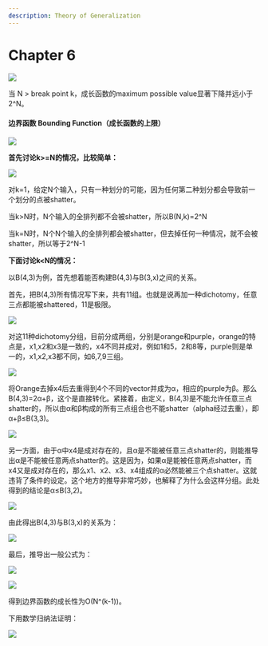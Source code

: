 ```yaml
---
description: Theory of Generalization
---
```


# Chapter 6

![](.gitbook/assets/20150214094702241.png)

当 N &gt; break point k，成长函数的maximum possible value显著下降并远小于 2^N。

#### 边界函数 Bounding Function（成长函数的上限）

![](.gitbook/assets/20150214094943511.png)

  **首先讨论k&gt;=N的情况，比较简单：**

![](.gitbook/assets/20150214095544498.png)

对k=1，给定N个输入，只有一种划分的可能，因为任何第二种划分都会导致前一个划分的点被shatter。

当k&gt;N时，N个输入的全排列都不会被shatter，所以B\(N,k\)=2^N

当k=N时，N个N个输入的全排列都会被shatter，但去掉任何一种情况，就不会被shatter，所以等于2^N-1

**下面讨论k&lt;N的情况：**

以B\(4,3\)为例，首先想着能否构建B\(4,3\)与B\(3,x\)之间的关系。

首先，把B\(4,3\)所有情况写下来，共有11组。也就是说再加一种dichotomy，任意三点都能被shattered，11是极限。

![](.gitbook/assets/image.png)

对这11种dichotomy分组，目前分成两组，分别是orange和purple，orange的特点是，x1,x2和x3是一致的，x4不同并成对，例如1和5，2和8等，purple则是单一的，x1,x2,x3都不同，如6,7,9三组。

![](.gitbook/assets/image%20%281%29.png)

将Orange去掉x4后去重得到4个不同的vector并成为α，相应的purple为β。那么B\(4,3\)=2α+β，这个是直接转化。紧接着，由定义，B\(4,3\)是不能允许任意三点shatter的，所以由α和β构成的所有三点组合也不能shatter（alpha经过去重），即α+β≤B\(3,3\)。

![](.gitbook/assets/image%20%285%29.png)

另一方面，由于α中x4是成对存在的，且α是不能被任意三点shatter的，则能推导出α是不能被任意两点shatter的。这是因为，如果α是能被任意两点shatter，而x4又是成对存在的，那么x1、x2、x3、x4组成的α必然能被三个点shatter。这就违背了条件的设定。这个地方的推导非常巧妙，也解释了为什么会这样分组。此处得到的结论是α≤B\(3,2\)。

![](.gitbook/assets/image%20%283%29.png)

由此得出B\(4,3\)与B\(3,x\)的关系为：

![](.gitbook/assets/image%20%282%29.png)

最后，推导出一般公式为：

![](.gitbook/assets/screen-shot-2018-11-03-at-15.56.23.png)

![](.gitbook/assets/screen-shot-2018-11-03-at-15.57.10.png)

得到边界函数的成长性为O\(N^\(k-1\)\)。

下用数学归纳法证明：

![](.gitbook/assets/image%20%284%29.png)

